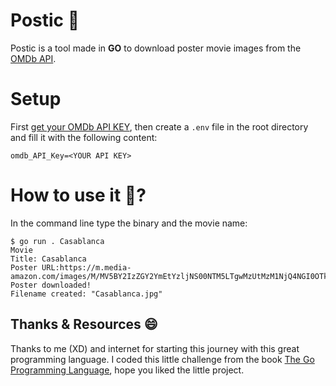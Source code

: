 # Postic 📸
Postic is a tool made in **GO** to download poster movie images from the [OMDb API](https://omdbapi.com/).  

# Setup
First [get your OMDb API KEY](https://omdbapi.com/apikey.aspx), then create a `.env` file in the root directory and fill it with the following content:  
```
omdb_API_Key=<YOUR API KEY>
```

# How to use it 🤔?
In the command line type the binary and the movie name:
```
$ go run . Casablanca
Movie
Title: Casablanca
Poster URL:https://m.media-amazon.com/images/M/MV5BY2IzZGY2YmEtYzljNS00NTM5LTgwMzUtMzM1NjQ4NGI0OTk0XkEyXkFqcGdeQXVyNDYyMDk5MTU@._V1_SX300.jpg
Poster downloaded!
Filename created: "Casablanca.jpg"
```

## Thanks & Resources 😄  
Thanks to me (XD) and internet for starting this journey with this great programming language. I coded this little challenge from the book [The Go Programming Language](https://www.gopl.io/), hope you liked the little project.
